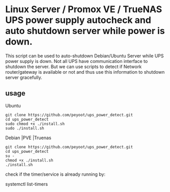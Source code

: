 #  Linux Server / Promox VE / TrueNAS UPS power supply autocheck and auto shutdown server while power is down.
This script can be used to auto-shutdown Debian/Ubuntu Server while UPS power supply is down. Not all UPS have communication interface to shutdown the server. But we can use scripts to detect if Network router/gateway is available or not and thus use this information to shutdown server gracefully.

## usage

Ubuntu
```shell
git clone https://github.com/peyoot/ups_power_detect.git
cd ups_power_detect
sudo chmod +x ./install.sh
sudo ./install.sh
```

Debian |PVE |Truenas
```shell
git clone https://github.com/peyoot/ups_power_detect.git
cd ups_power_detect
su -
chmod +x ./install.sh
./install.sh
```

check if the timer/service is already running by:

systemctl list-timers
